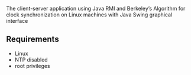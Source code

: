 The client-server application using Java RMI and Berkeley’s Algorithm for clock synchronization on Linux machines with Java Swing graphical interface

## Requirements
* Linux
* NTP disabled
* root privileges
